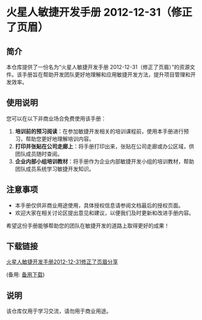 # 火星人敏捷开发手册 2012-12-31（修正了页眉）

## 简介

本仓库提供了一份名为“火星人敏捷开发手册 2012-12-31（修正了页眉）”的资源文件。该手册旨在帮助开发团队更好地理解和应用敏捷开发方法，提升项目管理和开发效率。

## 使用说明

您可以在以下非商业场合免费使用该手册：

1. **培训前的预习阅读**：在参加敏捷开发相关的培训课程前，使用本手册进行预习，帮助您更好地理解培训内容。
2. **打印并张贴在公司走廊上**：将手册打印出来，张贴在公司走廊或办公区域，供团队成员随时查阅。
3. **企业内部小组培训教材**：将手册作为企业内部敏捷开发小组的培训教材，帮助团队成员系统学习敏捷开发知识。

## 注意事项

- 本手册仅供非商业用途使用，具体授权信息请参阅文档最后的授权页面。
- 欢迎大家在相关讨论区提出意见和建议，以便我们及时更新和改进手册内容。

希望这份手册能够帮助您的团队在敏捷开发的道路上取得更好的成果！

## 下载链接
[火星人敏捷开发手册2012-12-31修正了页眉分享](https://pan.quark.cn/s/b1fecdbfd12d) 

(备用: [备用下载](https://pan.baidu.com/s/10vSQCsOWmq71A5C_6D-3ag?pwd=1234))

## 说明

该仓库仅用于学习交流，请勿用于商业用途。
